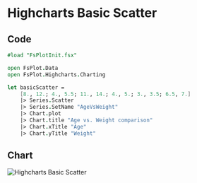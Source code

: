 Highcharts Basic Scatter
========================

Code
----

```fsharp
#load "FsPlotInit.fsx"

open FsPlot.Data
open FsPlot.Highcharts.Charting

let basicScatter =
    [8., 12.; 4., 5.5; 11., 14.; 4., 5.; 3., 3.5; 6.5, 7.]
    |> Series.Scatter
    |> Series.SetName "AgeVsWeight"
    |> Chart.plot
    |> Chart.title "Age vs. Weight comparison"
    |> Chart.xTitle "Age"
    |> Chart.yTitle "Weight"
```
Chart
-----

![Highcharts Basic Scatter](https://raw.github.com/TahaHachana/FsPlot/master/Src/screenshots/HighchartsBasicScatter.PNG)